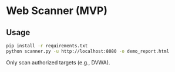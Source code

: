 # Web Scanner (MVP)

## Usage
```bash
pip install -r requirements.txt
python scanner.py -u http://localhost:8080 -o demo_report.html
```
Only scan authorized targets (e.g., DVWA).